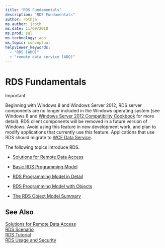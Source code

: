 ```yaml
---
title: "RDS Fundamentals"
description: "RDS Fundamentals"
author: rothja
ms.author: jroth
ms.date: 11/09/2018
ms.prod: sql
ms.technology: ado
ms.topic: conceptual
helpviewer_keywords:
  - "RDS [ADO]"
  - "remote data service [ADO]"
---
```

# RDS Fundamentals
> [!IMPORTANT]
>  Beginning with Windows 8 and Windows Server 2012, RDS server components are no longer included in the Windows operating system (see Windows 8 and [Windows Server 2012 Compatibility Cookbook](https://www.microsoft.com/download/details.aspx?id=27416) for more detail). RDS client components will be removed in a future version of Windows. Avoid using this feature in new development work, and plan to modify applications that currently use this feature. Applications that use RDS should migrate to [WCF Data Service](/dotnet/framework/wcf/).  
  
 The following topics introduce RDS.  
  
-   [Solutions for Remote Data Access](./solutions-for-remote-data-access.md)  
  
-   [Basic RDS Programming Model](./basic-rds-programming-model.md)  
  
-   [RDS Programming Model in Detail](./rds-programming-model-in-detail.md)  
  
-   [RDS Programming Model with Objects](./rds-programming-model-with-objects.md)  
  
-   [The RDS Object Model Summary](./rds-object-model-summary.md)  
  
## See Also  
 [Solutions for Remote Data Access](./solutions-for-remote-data-access.md)   
 [RDS Scenario](./rds-scenario.md)   
 [RDS Tutorial](./rds-tutorial.md)   
 [RDS Usage and Security](./rds-usage-and-security.md)
